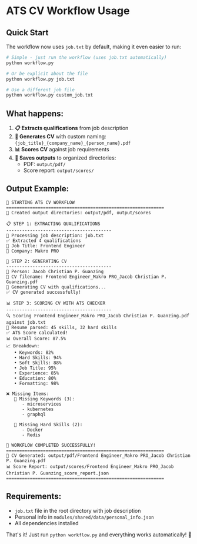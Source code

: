 # ATS CV Workflow Usage

## Quick Start

The workflow now uses `job.txt` by default, making it even easier to run:

```bash
# Simple - just run the workflow (uses job.txt automatically)
python workflow.py

# Or be explicit about the file
python workflow.py job.txt

# Use a different job file
python workflow.py custom_job.txt
```

## What happens:

1. **📋 Extracts qualifications** from job description
2. **📄 Generates CV** with custom naming: `{job_title}_{company_name}_{person_name}.pdf`
3. **📊 Scores CV** against job requirements
4. **📁 Saves outputs** to organized directories:
   - PDF: `output/pdf/`
   - Score report: `output/scores/`

## Output Example:

```
🚀 STARTING ATS CV WORKFLOW
============================================================
📁 Created output directories: output/pdf, output/scores

📋 STEP 1: EXTRACTING QUALIFICATIONS
----------------------------------------
📄 Processing job description: job.txt
✅ Extracted 4 qualifications
🎯 Job Title: Frontend Engineer
🏢 Company: Makro PRO

📄 STEP 2: GENERATING CV
----------------------------------------
👤 Person: Jacob Christian P. Guanzing
📁 CV filename: Frontend Engineer_Makro PRO_Jacob Christian P. Guanzing.pdf
🔧 Generating CV with qualifications...
✅ CV generated successfully!

📊 STEP 3: SCORING CV WITH ATS CHECKER
----------------------------------------
🔍 Scoring Frontend Engineer_Makro PRO_Jacob Christian P. Guanzing.pdf against job.txt
📄 Resume parsed: 45 skills, 32 hard skills
✅ ATS Score calculated!
📊 Overall Score: 87.5%
📈 Breakdown:
   • Keywords: 82%
   • Hard Skills: 94%
   • Soft Skills: 88%
   • Job Title: 95%
   • Experience: 85%
   • Education: 80%
   • Formatting: 98%

❌ Missing Items:
   🔑 Missing Keywords (3):
      - microservices
      - kubernetes
      - graphql
   
   🔧 Missing Hard Skills (2):
      - Docker
      - Redis

🎉 WORKFLOW COMPLETED SUCCESSFULLY!
============================================================
📄 CV Generated: output/pdf/Frontend Engineer_Makro PRO_Jacob Christian P. Guanzing.pdf
📊 Score Report: output/scores/Frontend Engineer_Makro PRO_Jacob Christian P. Guanzing_score_report.json
============================================================
```

## Requirements:

- `job.txt` file in the root directory with job description
- Personal info in `modules/shared/data/personal_info.json`
- All dependencies installed

That's it! Just run `python workflow.py` and everything works automatically! 🚀